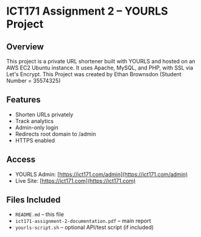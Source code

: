 # ICT171 Assignment 2 – YOURLS Project

## Overview
This project is a private URL shortener built with YOURLS and hosted on an AWS EC2 Ubuntu instance. It uses Apache, MySQL, and PHP, with SSL via Let's Encrypt.
This Project was created by Ethan Brownsdon (Student Number = 35574325)

## Features
- Shorten URLs privately
- Track analytics
- Admin-only login
- Redirects root domain to /admin
- HTTPS enabled

## Access
- YOURLS Admin: [https://ict171.com/admin](https://ict171.com/admin)
- Live Site: [https://ict171.com](https://ict171.com)

## Files Included
- `README.md` – this file
- `ict171-assignment-2-documentation.pdf` – main report
- `yourls-script.sh` – optional API/test script (if included)
